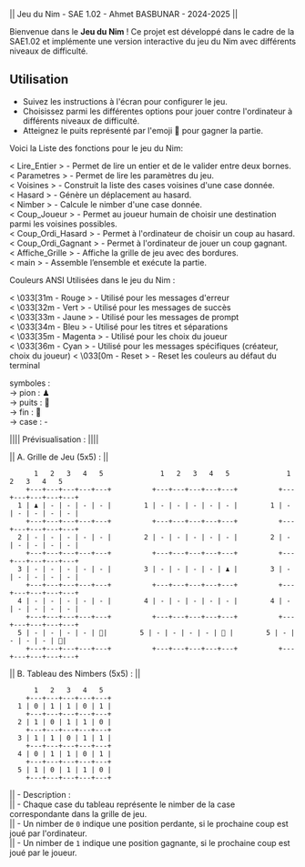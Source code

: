   ||  Jeu du Nim - SAE 1.02 - Ahmet BASBUNAR - 2024-2025  ||
  
Bienvenue dans le **Jeu du Nim** ! Ce projet est développé dans le cadre de la SAE1.02 
et implémente une version interactive du jeu du Nim avec différents niveaux de difficulté.

## Utilisation

- Suivez les instructions à l'écran pour configurer le jeu.
- Choisissez parmi les différentes options pour jouer contre l'ordinateur à différents niveaux de difficulté.
- Atteignez le puits représenté par l'emoji 🚩 pour gagner la partie.

Voici la Liste des fonctions pour le jeu du Nim:                                                                   

  < Lire_Entier >             - Permet de lire un entier et de le valider entre deux bornes.                         
  < Parametres >              - Permet de lire les paramètres du jeu.                                                
  < Voisines >                - Construit la liste des cases voisines d'une case donnée.                             
  < Hasard >                  - Génère un déplacement au hasard.                                                     
  < Nimber >                  - Calcule le nimber d'une case donnée.                                                 
  < Coup_Joueur >             - Permet au joueur humain de choisir une destination parmi les voisines possibles.     
  < Coup_Ordi_Hasard >        - Permet à l'ordinateur de choisir un coup au hasard.                                  
  < Coup_Ordi_Gagnant >       - Permet à l'ordinateur de jouer un coup gagnant.                                      
  < Affiche_Grille >          - Affiche la grille de jeu avec des bordures.                                          
  < main >                    - Assemble l’ensemble et exécute la partie.                                            

Couleurs ANSI Utilisées dans le jeu du Nim :

  < \033[31m - Rouge >        - Utilisé pour les messages d'erreur                                
  < \033[32m - Vert >         - Utilisé pour les messages de succès                               
  < \033[33m - Jaune >        - Utilisé pour les messages de prompt                                
  < \033[34m - Bleu >         - Utilisé pour les titres et séparations                            
  < \033[35m - Magenta >      - Utilisé pour les choix du joueur                                  
  < \033[36m - Cyan >         - Utilisé pour les messages spécifiques (créateur, choix du joueur) 
  < \033[0m  - Reset >        - Reset les couleurs au défaut du terminal                          

symboles :       
  -> pion  : ♟   
  -> puits : 🚩  
  -> fin   : 🔴  
  -> case  : -   
  
  ||||        Prévisualisation :       ||||



  || A. Grille de Jeu (5x5) :            ||

  
          1   2   3   4   5              1   2   3   4   5              1   2   3   4   5
        +---+---+---+---+---+          +---+---+---+---+---+          +---+---+---+---+---+
      1 | ♟ | - | - | - | - |        1 | - | - | - | - | - |        1 | - | - | - | - | - |
        +---+---+---+---+---+          +---+---+---+---+---+          +---+---+---+---+---+
      2 | - | - | - | - | - |        2 | - | - | - | - | - |        2 | - | - | - | - | - |
        +---+---+---+---+---+          +---+---+---+---+---+          +---+---+---+---+---+
      3 | - | - | - | - | - |        3 | - | - | - | - | ♟ |        3 | - | - | - | - | - |
        +---+---+---+---+---+          +---+---+---+---+---+          +---+---+---+---+---+
      4 | - | - | - | - | - |        4 | - | - | - | - | - |        4 | - | - | - | - | - |
        +---+---+---+---+---+          +---+---+---+---+---+          +---+---+---+---+---+
      5 | - | - | - | - | 🚩|        5 | - | - | - | - | 🚩 |        5 | - | - | - | - | 🔴|
        +---+---+---+---+---+          +---+---+---+---+---+          +---+---+---+---+---+

  || B.   Tableau des Nimbers (5x5) :    ||

          1   2   3   4   5
        +---+---+---+---+---+
      1 | 0 | 1 | 1 | 0 | 1 |
        +---+---+---+---+---+
      2 | 1 | 0 | 1 | 1 | 0 |
        +---+---+---+---+---+
      3 | 1 | 1 | 0 | 1 | 1 |
        +---+---+---+---+---+
      4 | 0 | 1 | 1 | 0 | 1 |
        +---+---+---+---+---+
      5 | 1 | 0 | 1 | 1 | 0 |
        +---+---+---+---+---+

||   - Description :                                                                                       
||     - Chaque case du tableau représente le nimber de la case correspondante dans la grille de jeu.      
||     - Un nimber de `0` indique une position perdante, si le prochaine coup est joué par l'ordinateur.   
||     - Un nimber de `1` indique une position gagnante, si le prochaine coup est joué par le joueur.      

